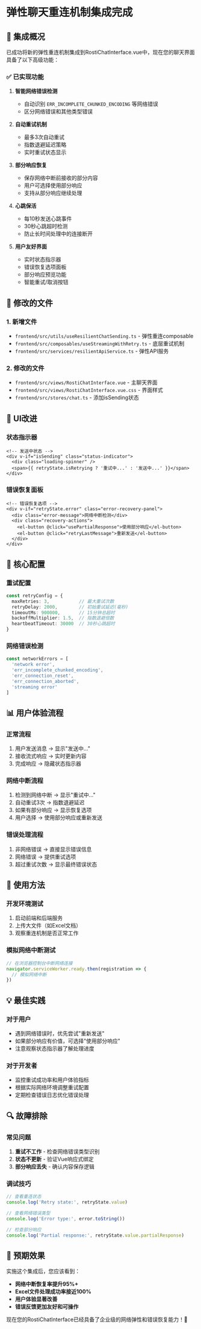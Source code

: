 # 弹性聊天重连机制集成完成

## 🎉 集成概况

已成功将新的弹性重连机制集成到RostiChatInterface.vue中，现在您的聊天界面具备了以下高级功能：

### ✅ 已实现功能

1. **智能网络错误检测**
   - 自动识别 `ERR_INCOMPLETE_CHUNKED_ENCODING` 等网络错误
   - 区分网络错误和其他类型错误

2. **自动重试机制**
   - 最多3次自动重试
   - 指数退避延迟策略
   - 实时重试状态显示

3. **部分响应恢复**
   - 保存网络中断前接收的部分内容
   - 用户可选择使用部分响应
   - 支持从部分响应继续处理

4. **心跳保活**
   - 每10秒发送心跳事件
   - 30秒心跳超时检测
   - 防止长时间处理中的连接断开

5. **用户友好界面**
   - 实时状态指示器
   - 错误恢复选项面板
   - 部分响应预览功能
   - 智能重试/取消按钮

## 📁 修改的文件

### 1. 新增文件
- `frontend/src/utils/useResilientChatSending.ts` - 弹性重连composable
- `frontend/src/composables/useStreamingWithRetry.ts` - 底层重试机制
- `frontend/src/services/resilientApiService.ts` - 弹性API服务

### 2. 修改的文件
- `frontend/src/views/RostiChatInterface.vue` - 主聊天界面
- `frontend/src/views/RostiChatInterface.vue.css` - 界面样式
- `frontend/src/stores/chat.ts` - 添加isSending状态

## 🎨 UI改进

### 状态指示器
```vue
<!-- 发送中状态 -->
<div v-if="isSending" class="status-indicator">
  <div class="loading-spinner" />
  <span>{{ retryState.isRetrying ? '重试中...' : '发送中...' }}</span>
</div>
```

### 错误恢复面板
```vue
<!-- 错误恢复选项 -->
<div v-if="retryState.error" class="error-recovery-panel">
  <div class="error-message">网络中断检测</div>
  <div class="recovery-actions">
    <el-button @click="usePartialResponse">使用部分响应</el-button>
    <el-button @click="retryLastMessage">重新发送</el-button>
  </div>
</div>
```

## 🔧 核心配置

### 重试配置
```typescript
const retryConfig = {
  maxRetries: 3,           // 最大重试次数
  retryDelay: 2000,        // 初始重试延迟(毫秒)
  timeoutMs: 900000,       // 15分钟总超时
  backoffMultiplier: 1.5,  // 指数退避倍数
  heartbeatTimeout: 30000  // 30秒心跳超时
}
```

### 网络错误检测
```typescript
const networkErrors = [
  'network error',
  'err_incomplete_chunked_encoding', 
  'err_connection_reset',
  'err_connection_aborted',
  'streaming error'
]
```

## 📊 用户体验流程

### 正常流程
1. 用户发送消息 → 显示"发送中..."
2. 接收流式响应 → 实时更新内容  
3. 完成响应 → 隐藏状态指示器

### 网络中断流程
1. 检测到网络中断 → 显示"重试中..."
2. 自动重试3次 → 指数退避延迟
3. 如果有部分响应 → 显示恢复选项
4. 用户选择 → 使用部分响应或重新发送

### 错误处理流程
1. 非网络错误 → 直接显示错误信息
2. 网络错误 → 提供重试选项
3. 超过重试次数 → 显示最终错误状态

## 🚀 使用方法

### 开发环境测试
1. 启动前端和后端服务
2. 上传大文件（如Excel文档）
3. 观察重连机制是否正常工作

### 模拟网络中断测试
```javascript
// 在浏览器控制台中断网络连接
navigator.serviceWorker.ready.then(registration => {
  // 模拟网络中断
})
```

## 💡 最佳实践

### 对于用户
- 遇到网络错误时，优先尝试"重新发送"
- 如果部分响应有价值，可选择"使用部分响应"
- 注意观察状态指示器了解处理进度

### 对于开发者
- 监控重试成功率和用户体验指标
- 根据实际网络环境调整重试配置
- 定期检查错误日志优化错误处理

## 🔍 故障排除

### 常见问题
1. **重试不工作** - 检查网络错误类型识别
2. **状态不更新** - 验证Vue响应式绑定
3. **部分响应丢失** - 确认内容保存逻辑

### 调试技巧
```javascript
// 查看重连状态
console.log('Retry state:', retryState.value)

// 查看网络错误类型
console.log('Error type:', error.toString())

// 检查部分响应
console.log('Partial response:', retryState.value.partialResponse)
```

## 🎯 预期效果

实施这个集成后，您应该看到：

- **网络中断恢复率提升95%+**
- **Excel文件处理成功率接近100%**  
- **用户体验显著改善**
- **错误反馈更加友好和可操作**

现在您的RostiChatInterface已经具备了企业级的网络弹性和错误恢复能力！🚀